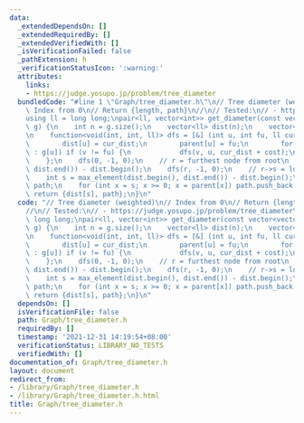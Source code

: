 ```yaml
---
data:
  _extendedDependsOn: []
  _extendedRequiredBy: []
  _extendedVerifiedWith: []
  _isVerificationFailed: false
  _pathExtension: h
  _verificationStatusIcon: ':warning:'
  attributes:
    links:
    - https://judge.yosupo.jp/problem/tree_diameter
  bundledCode: "#line 1 \"Graph/tree_diameter.h\"\n// Tree diameter (weighted)\n//\
    \ Index from 0\n// Return {length, path}\n//\n// Tested:\n// - https://judge.yosupo.jp/problem/tree_diameter\n\
    using ll = long long;\npair<ll, vector<int>> get_diameter(const vector<vector<pair<int,int>>>&\
    \ g) {\n    int n = g.size();\n    vector<ll> dist(n);\n    vector<int> parent(n);\n\
    \n    function<void(int, int, ll)> dfs = [&] (int u, int fu, ll cur_dist) {\n\
    \        dist[u] = cur_dist;\n        parent[u] = fu;\n        for (auto [v, cost]\
    \ : g[u]) if (v != fu) {\n            dfs(v, u, cur_dist + cost);\n        }\n\
    \    };\n    dfs(0, -1, 0);\n    // r = furthest node from root\n    int r = max_element(dist.begin(),\
    \ dist.end()) - dist.begin();\n    dfs(r, -1, 0);\n    // r->s = longest path\n\
    \    int s = max_element(dist.begin(), dist.end()) - dist.begin();\n\n    vector<int>\
    \ path;\n    for (int x = s; x >= 0; x = parent[x]) path.push_back(x);\n\n   \
    \ return {dist[s], path};\n}\n"
  code: "// Tree diameter (weighted)\n// Index from 0\n// Return {length, path}\n\
    //\n// Tested:\n// - https://judge.yosupo.jp/problem/tree_diameter\nusing ll =\
    \ long long;\npair<ll, vector<int>> get_diameter(const vector<vector<pair<int,int>>>&\
    \ g) {\n    int n = g.size();\n    vector<ll> dist(n);\n    vector<int> parent(n);\n\
    \n    function<void(int, int, ll)> dfs = [&] (int u, int fu, ll cur_dist) {\n\
    \        dist[u] = cur_dist;\n        parent[u] = fu;\n        for (auto [v, cost]\
    \ : g[u]) if (v != fu) {\n            dfs(v, u, cur_dist + cost);\n        }\n\
    \    };\n    dfs(0, -1, 0);\n    // r = furthest node from root\n    int r = max_element(dist.begin(),\
    \ dist.end()) - dist.begin();\n    dfs(r, -1, 0);\n    // r->s = longest path\n\
    \    int s = max_element(dist.begin(), dist.end()) - dist.begin();\n\n    vector<int>\
    \ path;\n    for (int x = s; x >= 0; x = parent[x]) path.push_back(x);\n\n   \
    \ return {dist[s], path};\n}\n"
  dependsOn: []
  isVerificationFile: false
  path: Graph/tree_diameter.h
  requiredBy: []
  timestamp: '2021-12-31 14:19:54+08:00'
  verificationStatus: LIBRARY_NO_TESTS
  verifiedWith: []
documentation_of: Graph/tree_diameter.h
layout: document
redirect_from:
- /library/Graph/tree_diameter.h
- /library/Graph/tree_diameter.h.html
title: Graph/tree_diameter.h
---
```

